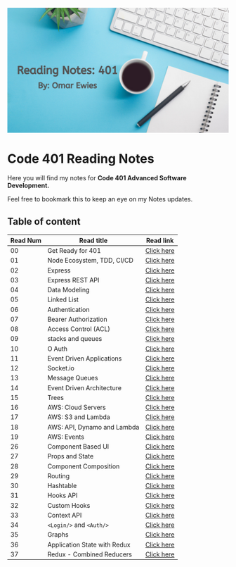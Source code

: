 ![notes](images/reading.png)

# Code 401 Reading Notes

Here you will find my notes for **Code 401
Advanced Software Development.**

 Feel free to bookmark this to keep an eye on my Notes updates.

## Table of content

Read Num | Read title | Read link
------------ | ------------- | --------------
00 |  Get Ready for 401| [Click here](https://oebitw.github.io/401-notes/articles/read00)
01 |  Node Ecosystem, TDD, CI/CD | [Click here](https://oebitw.github.io/401-notes/articles/read01)
02 |  Express | [Click here](https://oebitw.github.io/401-notes/articles/read02)
03 |  Express REST API | [Click here](https://oebitw.github.io/401-notes/articles/read03)
04 |  Data Modeling | [Click here](https://oebitw.github.io/401-notes/articles/read04)
05 |  Linked List | [Click here](https://oebitw.github.io/401-notes/articles/read05)
06 |  Authentication | [Click here](https://oebitw.github.io/401-notes/articles/read06)
07 |  Bearer Authorization | [Click here](https://oebitw.github.io/401-notes/articles/read07)
08 |  Access Control (ACL) | [Click here](https://oebitw.github.io/401-notes/articles/read08)
09 |  stacks and queues | [Click here](https://oebitw.github.io/401-notes/articles/read09)
10 |  O Auth | [Click here](https://oebitw.github.io/401-notes/articles/read10)
11 |  Event Driven Applications| [Click here](https://oebitw.github.io/401-notes/articles/read11)
12 |  Socket.io| [Click here](https://oebitw.github.io/401-notes/articles/read12)
13 |  Message Queues| [Click here](https://oebitw.github.io/401-notes/articles/read13)
14 | Event Driven Architecture| [Click here](https://oebitw.github.io/401-notes/articles/read14)
15 | Trees | [Click here](https://oebitw.github.io/401-notes/articles/read15)
16 | AWS: Cloud Servers | [Click here](https://oebitw.github.io/401-notes/articles/read16)
17 |  AWS: S3 and Lambda| [Click here](https://oebitw.github.io/401-notes/articles/read17)
18 |  AWS: API, Dynamo and Lambda| [Click here](https://oebitw.github.io/401-notes/articles/read18)
19 |  AWS: Events| [Click here](https://oebitw.github.io/401-notes/articles/read19)
26 |  Component Based UI| [Click here](https://oebitw.github.io/401-notes/articles/read26)
27 | Props and State| [Click here](https://oebitw.github.io/401-notes/articles/read27)
28 |Component Composition | [Click here](https://oebitw.github.io/401-notes/articles/read28)
29 |Routing | [Click here](https://oebitw.github.io/401-notes/articles/read29)
30| Hashtable | [Click here](https://oebitw.github.io/401-notes/articles/read30)
31| Hooks API | [Click here](https://oebitw.github.io/401-notes/articles/read31)
32| Custom Hooks| [Click here](https://oebitw.github.io/401-notes/articles/read32)
33| Context API| [Click here](https://oebitw.github.io/401-notes/articles/read33)
34| `<Login/>` and `<Auth/>` | [Click here](https://oebitw.github.io/401-notes/articles/read34)
35| Graphs | [Click here](https://oebitw.github.io/401-notes/articles/read35)
36|  Application State with Redux | [Click here](https://oebitw.github.io/401-notes/articles/read36)
37|  Redux - Combined Reducers | [Click here](https://oebitw.github.io/401-notes/articles/read37)





